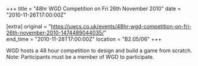 +++
title = "48hr WGD Competition on Fri 26th November 2010"
date = "2010-11-26T17:00:00Z"

[extra]
original = "https://uwcs.co.uk/events/48hr-wgd-competition-on-fri-26th-november-2010-1474489044035/"    
end_time = "2010-11-28T17:00:00Z"
location = "B2.05/06"
+++

WGD hosts a 48 hour competition to design and build a game from scratch.  
Note: Participants must be a member of WGD to participate.

